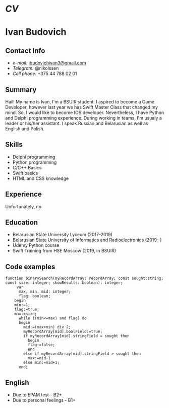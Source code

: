 # *CV*

# Ivan Budovich

## Contact Info 
* *e-mail:* ibudovichivan3@gmail.com
* *Telegram:* @nikolssen
* *Cell phone:* +375 44 788 02 01
## Summary
Hail! My name is Ivan, I'm a BSUIR student. I aspired to become a Game Developer, however last 
year we has Swift Master Class that changed my mind. So, I would like to become IOS 
developer. Nevertheless, I have Python and Delphi programming experience. During working in
teams, I'm usualy a leader or his/her assistant. I speak Russian and Belarusian as well as English and Polish.
## Skills
* Delphi programming
* Python programming
* C/C++ Basics
* Swift basics
* HTML and CSS knowledge
## Experience
Unfortunately, no
## Education
* Belarusian State University Lyceum (2017-2019)
* Belarusian State University of Informatics and Radioelectronics (2019- )
* Udemy Python course
* Swift Training from HSE Moscow (2019, in BSUIR)

## Code examples
``` Delphi 
function binarySearch(myRecordArray: recordArray; const sought:string; const size: integer; showResults: boolean): integer;
     var
      max, min, mid: integer;
      flag: boolean;
    begin
    min:=1;
    flag:=true;
    max:=size;
      while ((min<=max) and flag) do
      begin
        mid:=(max+min) div 2;
        myRecordArray[mid].boolField:=true;
        if myRecordArray[mid].stringField = sought then
          begin
          flag:=false;
          end
        else if myRecordArray[mid].stringField > sought then
          max:=mid-1
        else min:=mid+1;
      end;
```
## English
* Due to EPAM test - B2+
* Due to personal feelings - B1+
